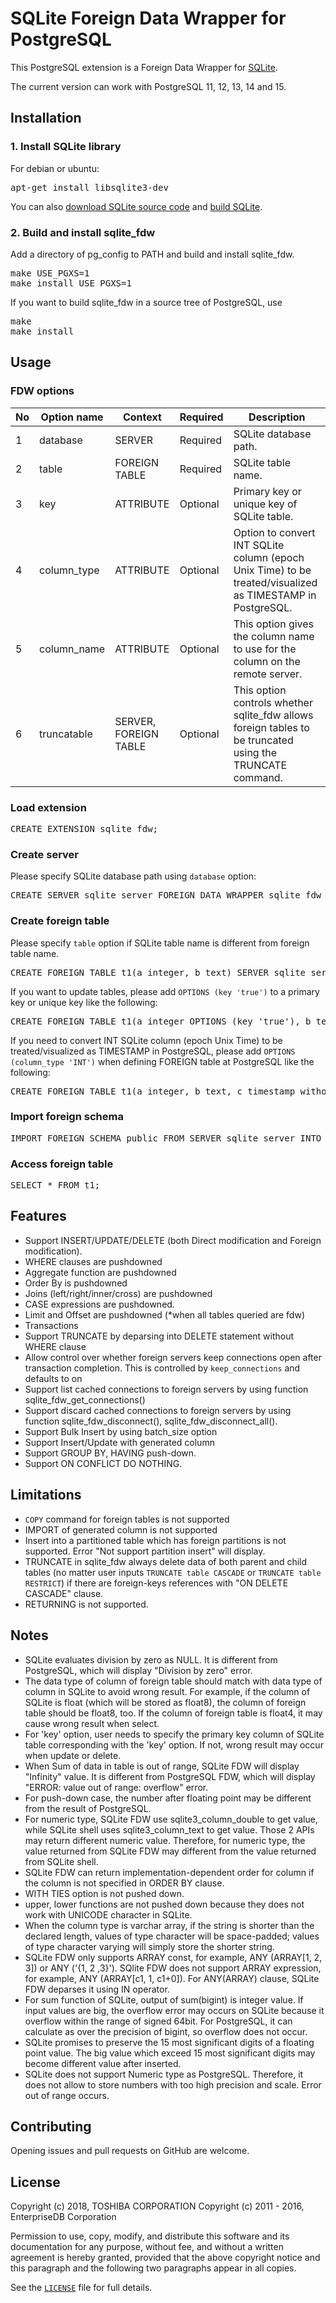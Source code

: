 # SQLite Foreign Data Wrapper for PostgreSQL
This PostgreSQL extension is a Foreign Data Wrapper for [SQLite][1].

The current version can work with PostgreSQL 11, 12, 13, 14 and 15.

## Installation
### 1. Install SQLite library

For debian or ubuntu:
<pre>
apt-get install libsqlite3-dev
</pre>

You can also [download SQLite source code][2] and [build SQLite][3].

### 2. Build and install sqlite_fdw

Add a directory of pg_config to PATH and build and install sqlite_fdw.
<pre>
make USE_PGXS=1
make install USE_PGXS=1
</pre>

If you want to build sqlite_fdw in a source tree of PostgreSQL, use
<pre>
make
make install
</pre>

## Usage

### FDW options

| **No** | Option name | Context | Required | Description |
|--------|-------------|---------|----------|-------------|
| 1 | database | SERVER | Required | SQLite database path. |
| 2 | table | FOREIGN TABLE | Required | SQLite table name. |
| 3 | key | ATTRIBUTE | Optional | Primary key or unique key of SQLite table. |
| 4 | column_type | ATTRIBUTE | Optional | Option to convert INT SQLite column (epoch Unix Time) to be treated/visualized as TIMESTAMP in PostgreSQL. |
| 5 | column_name | ATTRIBUTE | Optional | This option gives the column name to use for the column on the remote server. |
| 6 | truncatable | SERVER,<br>FOREIGN TABLE | Optional | This option controls whether sqlite_fdw allows foreign tables to be truncated using the TRUNCATE command. |

### Load extension
<pre>
CREATE EXTENSION sqlite_fdw;
</pre>

### Create server
Please specify SQLite database path using `database` option:
<pre>
CREATE SERVER sqlite_server FOREIGN DATA WRAPPER sqlite_fdw OPTIONS (database '/tmp/test.db');
</pre>


### Create foreign table
Please specify `table` option if SQLite table name is different from foreign table name.
<pre>
CREATE FOREIGN TABLE t1(a integer, b text) SERVER sqlite_server OPTIONS (table 't1_sqlite');
</pre>

If you want to update tables, please add `OPTIONS (key 'true')` to a primary key or unique key like the following:
<pre>
CREATE FOREIGN TABLE t1(a integer OPTIONS (key 'true'), b text) SERVER sqlite_server OPTIONS (table 't1_sqlite');
</pre>

If you need to convert INT SQLite column (epoch Unix Time) to be treated/visualized as TIMESTAMP in PostgreSQL, please add `OPTIONS (column_type 'INT')` when
defining FOREIGN table at PostgreSQL like the following:
<pre>
CREATE FOREIGN TABLE t1(a integer, b text, c timestamp without time zone OPTIONS (column_type 'INT')) SERVER sqlite_server OPTIONS (table 't1_sqlite');
</pre>
### Import foreign schema
<pre>
IMPORT FOREIGN SCHEMA public FROM SERVER sqlite_server INTO public;
</pre>

### Access foreign table
<pre>
SELECT * FROM t1;
</pre>

## Features
- Support INSERT/UPDATE/DELETE (both Direct modification and Foreign modification).
- WHERE clauses are pushdowned  
- Aggregate function are pushdowned
- Order By is pushdowned
- Joins (left/right/inner/cross) are pushdowned
- CASE expressions are pushdowned.
- Limit and Offset are pushdowned (*when all tables queried are fdw)
- Transactions  
- Support TRUNCATE by deparsing into DELETE statement without WHERE clause  
- Allow control over whether foreign servers keep connections open after transaction completion. This is controlled by `keep_connections` and defaults to on  
- Support list cached connections to foreign servers by using function sqlite_fdw_get_connections()  
- Support discard cached connections to foreign servers by using function sqlite_fdw_disconnect(), sqlite_fdw_disconnect_all().  
- Support Bulk Insert by using batch_size option  
- Support Insert/Update with generated column  
- Support GROUP BY, HAVING push-down.
- Support ON CONFLICT DO NOTHING.
## Limitations
- `COPY` command for foreign tables is not supported
- IMPORT of generated column is not supported
- Insert into a partitioned table which has foreign partitions is not supported. Error "Not support partition insert" will display.
- TRUNCATE in sqlite_fdw always delete data of both parent and child tables (no matter user inputs `TRUNCATE table CASCADE` or `TRUNCATE table RESTRICT`) if there are foreign-keys references with "ON DELETE CASCADE" clause.
- RETURNING is not supported.

## Notes
- SQLite evaluates division by zero as NULL. It is different from PostgreSQL, which will display "Division by zero" error.
- The data type of column of foreign table should match with data type of column in SQLite to avoid wrong result. For example, if the column of SQLite is float (which will be stored as float8), the column of foreign table should be float8, too. If the column of foreign table is float4, it may cause wrong result when select.
- For 'key' option, user needs to specify the primary key column of SQLite table corresponding with the 'key' option. If not, wrong result may occur when update or delete.
- When Sum of data in table is out of range, SQLite FDW will display "Infinity" value. It is different from PostgreSQL FDW, which will display "ERROR: value out of range: overflow" error.
- For push-down case, the number after floating point may be different from the result of PostgreSQL.
- For numeric type, SQLite FDW use sqlite3_column_double to get value, while SQLite shell uses sqlite3_column_text to get value. Those 2 APIs may return different numeric value. Therefore, for numeric type, the value returned from SQLite FDW may different from the value returned from SQLite shell.
- SQLite FDW can return implementation-dependent order for column if the column is not specified in ORDER BY clause.
- WITH TIES option is not pushed down.
- upper, lower functions are not pushed down because they does not work with UNICODE character in SQLite.
- When the column type is varchar array, if the string is shorter than the declared length, values of type character will be space-padded; values of type character varying will simply store the shorter string.
- SQLite FDW only supports ARRAY const, for example, ANY (ARRAY[1, 2, 3]) or ANY ('{1, 2 ,3}'). SQlite FDW does not support ARRAY expression, for example, ANY (ARRAY[c1, 1, c1+0]). For ANY(ARRAY) clause, SQLite FDW deparses it using IN operator.
- For sum function of SQLite, output of sum(bigint) is integer value. If input values are big, the overflow error may occurs on SQLite because it overflow within the range of signed 64bit. For PostgreSQL, it can calculate as over the precision of bigint, so overflow does not occur.
- SQLite promises to preserve the 15 most significant digits of a floating point value. The big value which exceed 15 most significant digits may become different value after inserted.
- SQLite does not support Numeric type as PostgreSQL. Therefore, it does not allow to store numbers with too high precision and scale. Error out of range occurs.
## Contributing
Opening issues and pull requests on GitHub are welcome.

## License
Copyright (c) 2018, TOSHIBA CORPORATION
Copyright (c) 2011 - 2016, EnterpriseDB Corporation

Permission to use, copy, modify, and distribute this software and its documentation for any purpose, without fee, and without a written agreement is hereby granted, provided that the above copyright notice and this paragraph and the following two paragraphs appear in all copies.

See the [`LICENSE`][4] file for full details.

[1]: https://www.sqlite.org/index.html
[2]: https://www.sqlite.org/download.html
[3]: https://www.sqlite.org/howtocompile.html
[4]: LICENSE
